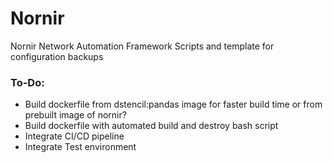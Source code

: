 # Nornir
Nornir Network Automation Framework Scripts and template for configuration backups

### To-Do:
- Build dockerfile from dstencil:pandas image for faster build time or from prebuilt image of nornir?
- Build dockerfile with automated build and destroy bash script
- Integrate CI/CD pipeline
- Integrate Test environment
